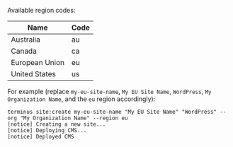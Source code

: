 Available region codes:

| Name           | Code |
|----------------|------|
| Australia      | au   |
| Canada         | ca   |
| European Union | eu   |
| United States  | us   |

For example (replace `my-eu-site-name`, `My EU Site Name`, `WordPress`, `My Organization Name`, and the `eu` region accordingly):

```bash{outputLines: 2-4}
terminus site:create my-eu-site-name "My EU Site Name" "WordPress" --org "My Organization Name" --region eu
[notice] Creating a new site...
[notice] Deploying CMS...
[notice] Deployed CMS
```
